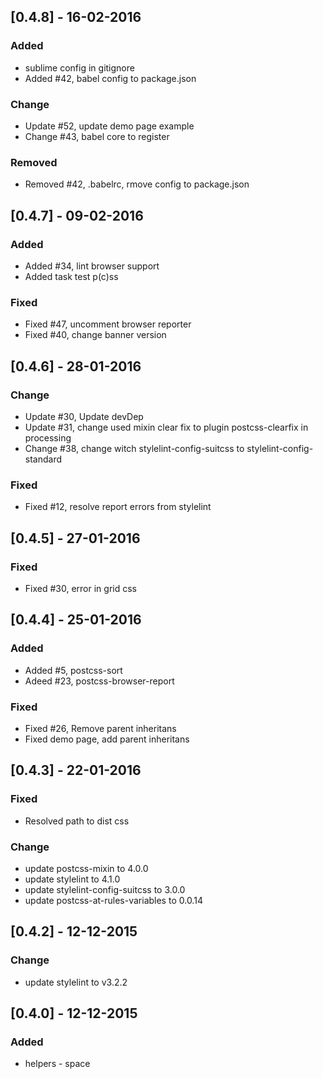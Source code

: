 ## [0.4.8] - 16-02-2016
### Added 
- sublime config in gitignore
- Added #42, babel config to package.json

### Change
- Update #52, update demo page example
- Change #43, babel core to register

### Removed
- Removed #42, .babelrc, rmove config to package.json

## [0.4.7] - 09-02-2016
### Added 
- Added #34, lint browser support
- Added task test p(c)ss

### Fixed
- Fixed #47, uncomment browser reporter
- Fixed #40, change banner version

## [0.4.6] - 28-01-2016
### Change
- Update #30, Update devDep
- Update #31, change used mixin clear fix to plugin postcss-clearfix in processing
- Change #38, change witch stylelint-config-suitcss to stylelint-config-standard

### Fixed
- Fixed #12, resolve report errors from stylelint

## [0.4.5] - 27-01-2016
### Fixed
- Fixed #30, error in grid css

## [0.4.4] - 25-01-2016
### Added
- Added #5, postcss-sort
- Adeed #23, postcss-browser-report

### Fixed 
- Fixed #26, Remove parent inheritans
- Fixed demo page, add parent inheritans

## [0.4.3] - 22-01-2016
### Fixed 
- Resolved path to dist css

### Change
- update postcss-mixin to 4.0.0
- update stylelint to 4.1.0
- update stylelint-config-suitcss to 3.0.0
- update postcss-at-rules-variables to 0.0.14

## [0.4.2] - 12-12-2015
### Change
- update stylelint to v3.2.2

## [0.4.0] - 12-12-2015
### Added
- helpers - space
